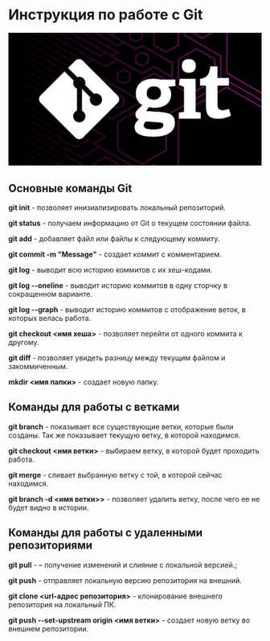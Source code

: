 # Инструкция по работе с Git

![Git](git.jpeg)

## Основные команды Git
**git init** - позволяет инизиализировать локальный репозиторий.

**git status** - получаем информацию от Git о текущем состоянии файла.

**git add** - добавляет файл или файлы к следующему коммиту.

**git commit -m "Message"** - создает коммит с комментарием.

**git log** - выводит всю историю коммитов с их хеш-кодами.

**git log --oneline** - выводит историю коммитов в одну сторчку в сокращенном варианте.

**git log --graph** - выводит историю коммитов с отображение веток, в которых велась работа.

**git сheckout <имя хеша>** - позволяет перейти от одного коммита к другому.

**git diff** - позволяет увидеть разницу между текущим файлом и закоммиченным.

**mkdir <имя папки>** - создает новую папку.

## Команды для работы с ветками

**git branch** - показывает все существующие ветки, которые были созданы. Так же показывает текущую ветку, в которой находимся.

**git checkout <имя ветки>** - выбираем ветку, в которой будет проходить работа.

**git merge** - сливает выбранную ветку с той, в которой сейчас находимся.

**git branch -d <имя ветки>>** - позволяет удалить ветку, после чего ее не будет видно в истории.

## Команды для работы с удаленными репозиториями

**git pull** - – получение изменений и слияние с локальной версией.;

**git push** - отправляет локальную версию репозитория на внешний.

**git clone <url-адрес репозитория>** - клонирование внешнего репозитория на
локальный ПК.

**git push --set-upstream origin <имя ветки>** - создает новую ветку во внешнем репозитории.